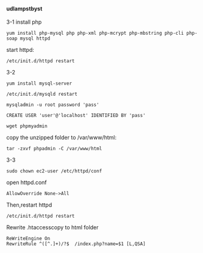 #### udlampstbyst
3-1 install php
```
yum install php-mysql php php-xml php-mcrypt php-mbstring php-cli php-soap mysql httpd
```
start httpd:
```
/etc/init.d/httpd restart
```

3-2
```
yum install mysql-server
```
```
/etc/init.d/mysqld restart
```
```
mysqladmin -u root password 'pass'
```
```
CREATE USER 'user'@'localhost' IDENTIFIED BY 'pass'
```
```
wget phpmyadmin
```
copy the unzipped folder to /var/www/html:
```
tar -zxvf phpadmin -C /var/www/html
```
3-3
```
sudo chown ec2-user /etc/httpd/conf
```
open httpd.conf
```
AllowOverride None->All
```
Then,restart httpd
```
/etc/init.d/httpd restart
```
Rewrite .htaccesscopy to html folder
```
ReWriteEngine On
RewriteRule ^([^.]+)/?$  /index.php?name=$1 [L,QSA]
```


